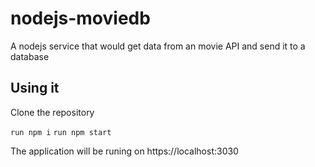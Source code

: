 # nodejs-moviedb

A nodejs service that would get data from an movie API and send it to a database

## Using it

Clone the repository

  `run npm i`
  `run npm start`

The application will be runing on https://localhost:3030
